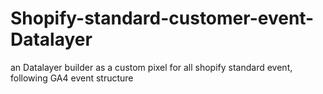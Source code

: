 # Shopify-standard-customer-event-Datalayer
an Datalayer builder as a custom pixel for all shopify standard event, following GA4 event structure
